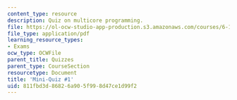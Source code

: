 ```yaml
---
content_type: resource
description: Quiz on multicore programming.
file: https://ol-ocw-studio-app-production.s3.amazonaws.com/courses/6-189-multicore-programming-primer-january-iap-2007/811fbd3d86826a905f998d47ce1d99f2_quiz1.pdf
file_type: application/pdf
learning_resource_types:
- Exams
ocw_type: OCWFile
parent_title: Quizzes
parent_type: CourseSection
resourcetype: Document
title: 'Mini-Quiz #1'
uid: 811fbd3d-8682-6a90-5f99-8d47ce1d99f2
---
```

